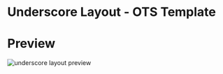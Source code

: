 # Underscore Layout - OTS Template

# Preview
![underscore layout preview](https://github.com/pedrogiampietro/ots_layouts/blob/Underscore/preview.jpg)
